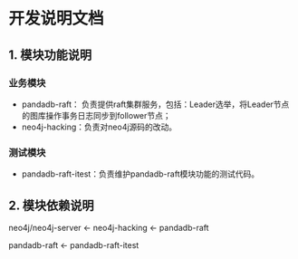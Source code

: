 # 开发说明文档

## 1. 模块功能说明

### 业务模块

- pandadb-raft： 负责提供raft集群服务，包括：Leader选举，将Leader节点的图库操作事务日志同步到follower节点；
- neo4j-hacking：负责对neo4j源码的改动。

### 测试模块

- pandadb-raft-itest：负责维护pandadb-raft模块功能的测试代码。



## 2. 模块依赖说明

neo4j/neo4j-server  <-  neo4j-hacking  <-  pandadb-raft



 pandadb-raft <- pandadb-raft-itest
